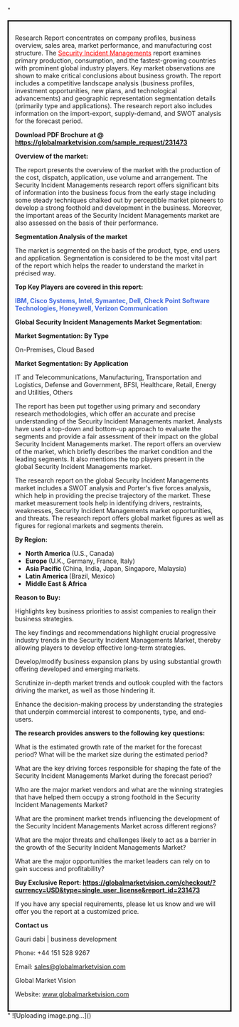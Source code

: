 "<div style='border: 3px solid black; padding: 1em;'>

Research Report concentrates on company profiles, business overview, sales area, market performance, and manufacturing cost structure. The <a style='color: #ff0000;' href='https://globalmarketvision.com/reports/global-security-incident-managements-market/231473'>Security Incident Managements</a> report examines primary production, consumption, and the fastest-growing countries with prominent global industry players. Key market observations are shown to make critical conclusions about business growth. The report includes a competitive landscape analysis (business profiles, investment opportunities, new plans, and technological advancements) and geographic representation segmentation details (primarily type and applications). The research report also includes information on the import-export, supply-demand, and SWOT analysis for the forecast period.

<strong>Download PDF Brochure at @</strong><strong> <a style='color: #ff0000;' href='https://globalmarketvision.com/sample_request/231473?utm_source=linkedinPulse&utm_medium=Dhiraj&utm_campaign=Dhiraj'><strong>https://globalmarketvision.com/sample_request/231473 </strong></a></strong>

<strong>Overview of the market:</strong>

The report presents the overview of the market with the production of the cost, dispatch, application, use volume and arrangement. The Security Incident Managements research report offers significant bits of information into the business focus from the early stage including some steady techniques chalked out by perceptible market pioneers to develop a strong foothold and development in the business. Moreover, the important areas of the Security Incident Managements market are also assessed on the basis of their performance.

<strong>Segmentation Analysis of the market</strong>

The market is segmented on the basis of the product, type, end users and application. Segmentation is considered to be the most vital part of the report which helps the reader to understand the market in précised way.

<strong>Top Key Players are covered in this report:</strong>

<strong style='color: #4169e1;'>IBM, Cisco Systems, Intel, Symantec, Dell, Check Point Software Technologies, Honeywell, Verizon Communication</strong>

<strong>Global Security Incident Managements Market Segmentation:</strong>

<strong>Market Segmentation: By Type</strong>

On-Premises, Cloud Based

<strong>Market Segmentation: By Application</strong>

IT and Telecommunications, Manufacturing, Transportation and Logistics, Defense and Government, BFSI, Healthcare, Retail, Energy and Utilities, Others

The report has been put together using primary and secondary research methodologies, which offer an accurate and precise understanding of the Security Incident Managements market. Analysts have used a top-down and bottom-up approach to evaluate the segments and provide a fair assessment of their impact on the global Security Incident Managements market. The report offers an overview of the market, which briefly describes the market condition and the leading segments. It also mentions the top players present in the global Security Incident Managements market.

The research report on the global Security Incident Managements market includes a SWOT analysis and Porter's five forces analysis, which help in providing the precise trajectory of the market. These market measurement tools help in identifying drivers, restraints, weaknesses, Security Incident Managements market opportunities, and threats. The research report offers global market figures as well as figures for regional markets and segments therein.

<strong>By Region:</strong>
<ul>
  <li><strong> North America </strong>(U.S., Canada)</li>
  <li><strong> Europe </strong>(U.K., Germany, France, Italy)</li>
  <li><strong> Asia Pacific </strong>(China, India, Japan, Singapore, Malaysia)</li>
  <li><strong> Latin America </strong>(Brazil, Mexico)</li>
  <li><strong> Middle East &amp; Africa</strong></li>
</ul>
<strong>Reason to Buy:</strong>

Highlights key business priorities to assist companies to realign their business strategies.

The key findings and recommendations highlight crucial progressive industry trends in the Security Incident Managements Market, thereby allowing players to develop effective long-term strategies.

Develop/modify business expansion plans by using substantial growth offering developed and emerging markets.

Scrutinize in-depth market trends and outlook coupled with the factors driving the market, as well as those hindering it.

Enhance the decision-making process by understanding the strategies that underpin commercial interest to components, type, and end-users.

<strong>The research provides answers to the following key questions:</strong>

What is the estimated growth rate of the market for the forecast period? What will be the market size during the estimated period?

What are the key driving forces responsible for shaping the fate of the Security Incident Managements Market during the forecast period?

Who are the major market vendors and what are the winning strategies that have helped them occupy a strong foothold in the Security Incident Managements Market?

What are the prominent market trends influencing the development of the Security Incident Managements Market across different regions?

What are the major threats and challenges likely to act as a barrier in the growth of the Security Incident Managements Market?

What are the major opportunities the market leaders can rely on to gain success and profitability?

<strong>Buy Exclusive Report:</strong><strong> <strong><a style='color: #ff0000;' href='https://globalmarketvision.com/checkout/?currency=USD&type=single_user_license&report_id=231473?utm_source=linkedinPulse&utm_medium=Dhiraj&utm_campaign=Dhiraj'>https://globalmarketvision.com/checkout/?currency=USD&type=single_user_license&report_id=231473</a></strong></strong>

If you have any special requirements, please let us know and we will offer you the report at a customized price.

<strong>Contact us</strong>

Gauri dabi | business development

Phone: +44 151 528 9267

Email: <a href='mailto:sales@globalmarketvision.com'>sales@globalmarketvision.com</a>

Global Market Vision

Website: <a href='http://www.globalmarketvision.com/'>www.globalmarketvision.com</a>

</div>"
![Uploading image.png…]()
